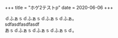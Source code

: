 +++
title = "ホゲ2テストp"
date = 2020-06-06
+++

ｄふぁｓｄふぁｓｄふぁｓｄふぁ。  
sdfasdfasdfasdf  
あｓｄふぁｓｄふぁｓｄふぁｓｄ。 

